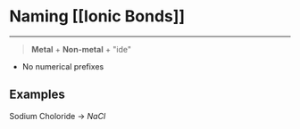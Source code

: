 # Naming [[Ionic Bonds]]
---
> **Metal** + **Non-metal** + "ide"
- No numerical prefixes
## Examples
Sodium Choloride -> $NaCl$
